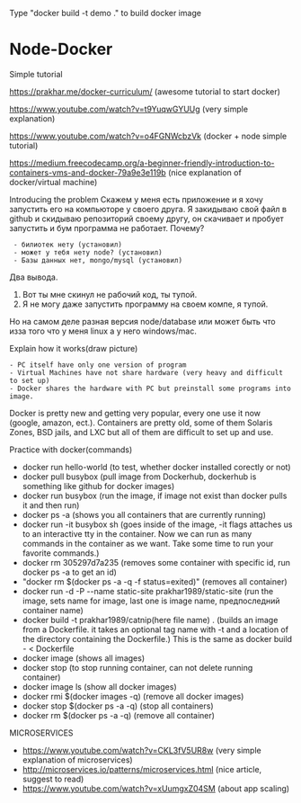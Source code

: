 Type "docker build -t demo ." to build docker image

# Node-Docker
Simple tutorial

https://prakhar.me/docker-curriculum/ (awesome tutorial to start docker)

https://www.youtube.com/watch?v=t9YuqwGYUUg (very simple explanation)

https://www.youtube.com/watch?v=o4FGNWcbzVk (docker + node simple tutorial)

https://medium.freecodecamp.org/a-beginner-friendly-introduction-to-containers-vms-and-docker-79a9e3e119b (nice explanation of docker/virtual machine)

Introducing the problem
Скажем у меня есть приложение и я хочу запустить его на компьюторе у своего друга.
Я закидываю свой файл в github и скидываю репозиторий своему другу, он скачивает и пробует запустить и бум программа не работает. Почему?

     - билиотек нету (установил)
     - может у тебя нету node? (установил)
     - Базы данных нет, mongo/mysql (установил)

Два вывода.
1) Вот ты мне скинул не рабочий код, ты тупой.
2) Я не могу даже запустить программу на своем компе, я тупой.

Но на самом деле разная версия node/database или может быть что изза того что у меня linux а у него windows/mac.

Explain how it works(draw picture)

	- PC itself have only one version of program
	- Virtual Machines have not share hardware (very heavy and difficult to set up)
	- Docker shares the hardware with PC but preinstall some programs into image.

Docker is pretty new and getting very popular, every one use it now (google, amazon, ect.). Containers are pretty old, some of them Solaris Zones, BSD jails, and LXC  but all of them are difficult to set up and use.

Practice with docker(commands)
- docker run hello-world (to test, whether docker installed corectly or not)
- docker pull busybox (pull image from Dockerhub, dockerhub is something like github for docker images)
- docker run busybox (run the image, if image not exist than docker pulls it and then run)
- docker ps -a (shows you all containers that are currently running)
- docker run -it busybox sh (goes inside of the image, -it flags attaches us to an interactive tty in the container. Now we can run as many commands in the container as we want. Take some time to run your favorite commands.)
- docker rm 305297d7a235 (removes some container with specific id, run docker ps -a to get an id)
- "docker rm $(docker ps -a -q -f status=exited)" (removes all container)
- docker run -d -P --name static-site prakhar1989/static-site (run the image, sets name for image, last one is image name, предпоследний container name)
- docker build -t prakhar1989/catnip(here file name) . (builds an image from a Dockerfile. it takes an optional tag name with -t and a location of the directory containing the Dockerfile.) This is the same as docker build - < Dockerfile 
- docker image (shows all images)
- docker stop (to stop running container, can not delete running container)
- docker image ls (show all docker images)
- docker rmi $(docker images -q) (remove all docker images)
- docker stop $(docker ps -a -q) (stop all containers)
- docker rm $(docker ps -a -q) (remove all container)


MICROSERVICES
 - https://www.youtube.com/watch?v=CKL3fV5UR8w (very simple explanation of microservices) 
 - http://microservices.io/patterns/microservices.html (nice article, suggest to read)
 - https://www.youtube.com/watch?v=xUumgxZ04SM (about app scaling)